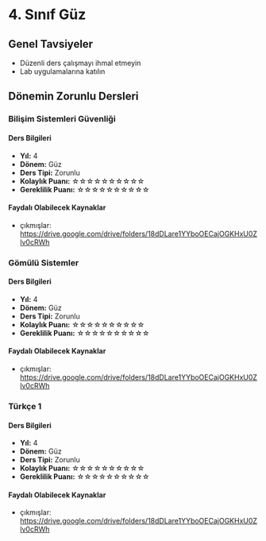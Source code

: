 # 4. Sınıf Güz

## Genel Tavsiyeler

- Düzenli ders çalışmayı ihmal etmeyin
- Lab uygulamalarına katılın
## Dönemin Zorunlu Dersleri


### Bilişim Sistemleri Güvenliği

#### Ders Bilgileri

- **Yıl:** 4
- **Dönem:** Güz
- **Ders Tipi:** Zorunlu
- **Kolaylık Puanı:** ☆☆☆☆☆☆☆☆☆☆
- **Gereklilik Puanı:** ☆☆☆☆☆☆☆☆☆☆


#### Faydalı Olabilecek Kaynaklar

- çıkmışlar: https://drive.google.com/drive/folders/18dDLare1YYboOECajOGKHxU0Zlv0cRWh

### Gömülü Sistemler

#### Ders Bilgileri

- **Yıl:** 4
- **Dönem:** Güz
- **Ders Tipi:** Zorunlu
- **Kolaylık Puanı:** ☆☆☆☆☆☆☆☆☆☆
- **Gereklilik Puanı:** ☆☆☆☆☆☆☆☆☆☆


#### Faydalı Olabilecek Kaynaklar

- çıkmışlar: https://drive.google.com/drive/folders/18dDLare1YYboOECajOGKHxU0Zlv0cRWh

### Türkçe 1

#### Ders Bilgileri

- **Yıl:** 4
- **Dönem:** Güz
- **Ders Tipi:** Zorunlu
- **Kolaylık Puanı:** ☆☆☆☆☆☆☆☆☆☆
- **Gereklilik Puanı:** ☆☆☆☆☆☆☆☆☆☆


#### Faydalı Olabilecek Kaynaklar

- çıkmışlar: https://drive.google.com/drive/folders/18dDLare1YYboOECajOGKHxU0Zlv0cRWh

